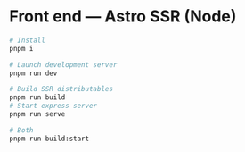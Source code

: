 # Front end — Astro SSR (Node)

```sh
# Install
pnpm i

# Launch development server
pnpm run dev

# Build SSR distributables
pnpm run build
# Start express server
pnpm run serve

# Both
pnpm run build:start
```
